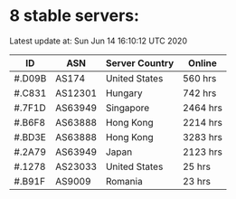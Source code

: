 # 8 stable servers:

Latest update at: Sun Jun 14 16:10:12 UTC 2020

| ID | ASN | Server Country | Online |
| -- | --- | -------------- | ------ |
| #.D09B | AS174 | United States | 560 hrs |
| #.C831 | AS12301 | Hungary | 742 hrs |
| #.7F1D | AS63949 | Singapore | 2464 hrs |
| #.B6F8 | AS63888 | Hong Kong | 2214 hrs |
| #.BD3E | AS63888 | Hong Kong | 3283 hrs |
| #.2A79 | AS63949 | Japan | 2123 hrs |
| #.1278 | AS23033 | United States | 25 hrs |
| #.B91F | AS9009 | Romania | 23 hrs |


